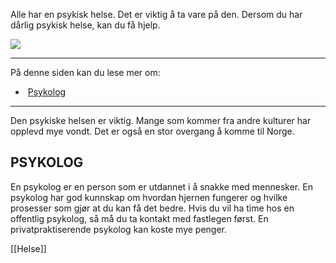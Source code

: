 Alle har en psykisk helse. Det er viktig å ta vare på den. Dersom du har dårlig psykisk helse, kan du få hjelp.

![](https://cdn.kursoria.no/pensum/elements/pensum-for-samfunnskunnskapsproven-_btvrce.jpg)

---

På denne siden kan du lese mer om:

-    [Psykolog](https://app.norskkunnskap.no/pensum/rtehtr/3hnasx/btvrce#psykolog)

---

Den psykiske helsen er viktig. Mange som kommer fra andre kulturer har opplevd mye vondt. Det er også en stor overgang å komme til Norge. 

## PSYKOLOG

En psykolog er en person som er utdannet i å snakke med mennesker. En psykolog har god kunnskap om hvordan hjernen fungerer og hvilke prosesser som gjør at du kan få det bedre. Hvis du vil ha time hos en offentlig psykolog, så må du ta kontakt med fastlegen først. En privatpraktiserende psykolog kan koste mye penger.

[[Helse]]
